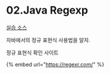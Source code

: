 # 02.Java Regexp

[실습 소스](https://github.com/jinrang2/TJS_BigData/blob/master/src/1_JAVA/ch00_selfex/src/regExpTest.java)

자바에서의 정규 표현식 사용법을 알자.

정규 표현식 확인 사이트

{% embed url="https://regexr.com/" %}







